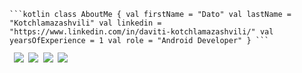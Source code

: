 <pre><code>```kotlin class AboutMe { val firstName = "Dato" val lastName = "Kotchlamazashvili" val linkedin = "https://www.linkedin.com/in/daviti-kotchlamazashvili/" val yearsOfExperience = 1 val role = "Android Developer" } ``` <!-- Tech Stack Badges --> <p align="left"> <img src="https://img.shields.io/badge/Kotlin-7F52FF?style=for-the-badge&logo=kotlin&logoColor=white"/> <img src="https://img.shields.io/badge/Android-3DDC84?style=for-the-badge&logo=android&logoColor=white"/> <img src="https://img.shields.io/badge/Jetpack%20Compose-4285F4?style=for-the-badge&logo=android&logoColor=white"/> <img src="https://img.shields.io/badge/Gradle-02303A?style=for-the-badge&logo=gradle&logoColor=white"/>
